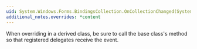 ```yaml
---
uid: System.Windows.Forms.BindingsCollection.OnCollectionChanged(System.ComponentModel.CollectionChangeEventArgs)
additional_notes.overrides: *content
---
```


<p>When overriding <xref href="System.Windows.Forms.BindingsCollection.OnCollectionChanged(System.ComponentModel.CollectionChangeEventArgs)"></xref> in a derived class, be sure to call the base class's <xref href="System.Windows.Forms.BindingsCollection.OnCollectionChanged(System.ComponentModel.CollectionChangeEventArgs)"></xref> method so that registered delegates receive the event.</p>


